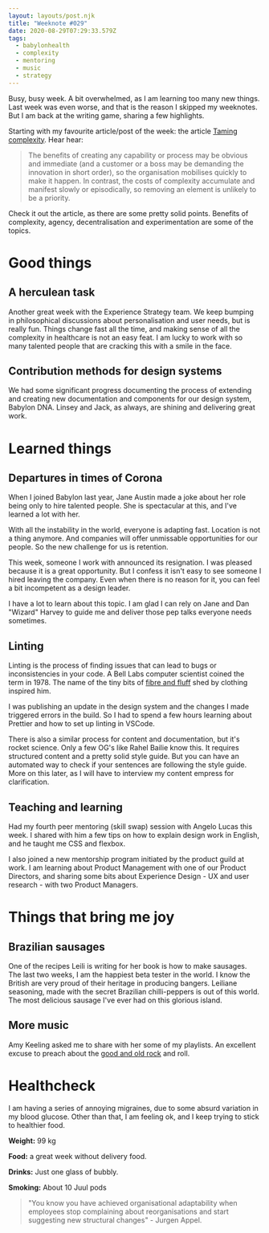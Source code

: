 ```yaml
---
layout: layouts/post.njk
title: "Weeknote #029"
date: 2020-08-29T07:29:33.579Z
tags:
  - babylonhealth
  - complexity
  - mentoring
  - music
  - strategy
---
```

Busy, busy week. A bit overwhelmed, as I am learning too many new things. Last week was even worse, and that is the reason I skipped my weeknotes. But I am back at the writing game, sharing a few highlights.

Starting with my favourite article/post of the week: the article [Taming complexity](https://hbr.org/2020/01/taming-complexity). Hear hear:

> The benefits of creating any capability or process may be obvious and immediate (and a customer or a boss may be demanding the innovation in short order), so the organisation mobilises quickly to make it happen. In contrast, the costs of complexity accumulate and manifest slowly or episodically, so removing an element is unlikely to be a priority.

Check it out the article, as there are some pretty solid points. Benefits of complexity, agency, decentralisation and experimentation are some of the topics.

# Good things

## A herculean task

Another great week with the Experience Strategy team. We keep bumping in philosophical discussions about personalisation and user needs, but is really fun. Things change fast all the time, and making sense of all the complexity in healthcare is not an easy feat. I am lucky to work with so many talented people that are cracking this with a smile in the face. 

## Contribution methods for design systems

We had some significant progress documenting the process of extending and creating new documentation and components for our design system, Babylon DNA. Linsey and Jack, as always, are shining and delivering great work.

# Learned things

## Departures in times of Corona

When I joined Babylon last year, Jane Austin made a joke about her role being only to hire talented people. She is spectacular at this, and I've learned a lot with her.

With all the instability in the world, everyone is adapting fast. Location is not a thing anymore. And companies will offer unmissable opportunities for our people. So the new challenge for us is retention.

This week, someone I work with announced its resignation. I was pleased because it is a great opportunity. But I confess it isn't easy to see someone I hired leaving the company. Even when there is no reason for it, you can feel a bit incompetent as a design leader.

I have a lot to learn about this topic. I am glad I can rely on Jane and Dan "Wizard" Harvey to guide me and deliver those pep talks everyone needs sometimes.

## Linting

Linting is the process of finding issues that can lead to bugs or inconsistencies in your code. A Bell Labs computer scientist coined the term in 1978. The name of the tiny bits of [fibre and fluff](https://en.wikipedia.org/wiki/Lint) shed by clothing inspired him.

I was publishing an update in the design system and the changes I made triggered errors in the build. So I had to spend a few hours learning about Prettier and how to set up linting in VSCode.

There is also a similar process for content and documentation, but it's rocket science. Only a few OG's like Rahel Bailie know this. It requires structured content and a pretty solid style guide. But you can have an automated way to check if your sentences are following the style guide. More on this later, as I will have to interview my content empress for clarification.

## Teaching and learning

Had my fourth peer mentoring (skill swap) session with Angelo Lucas this week. I shared with him a few tips on how to explain design work in English, and he taught me CSS and flexbox.

I also joined a new mentorship program initiated by the product guild at work. I am learning about Product Management with one of our Product Directors, and sharing some bits about Experience Design - UX and user research - with two Product Managers.

# Things that bring me joy

## Brazilian sausages

One of the recipes Leili is writing for her book is how to make sausages. The last two weeks, I am the happiest beta tester in the world. I know the British are very proud of their heritage in producing bangers. Leiliane seasoning, made with the secret Brazilian chilli-peppers is out of this world. The most delicious sausage I've ever had on this glorious island.

## More music

Amy Keeling asked me to share with her some of my playlists. An excellent excuse to preach about the [good and old rock](https://open.spotify.com/playlist/0YNxcG4IHntvhZfXlQYLY6?si=JniMeNXXTveN4VAxrz-rug) and roll.

# Healthcheck

I am having a series of annoying migraines, due to some absurd variation in my blood glucose. Other than that, I am feeling ok, and I keep trying to stick to healthier food.

**Weight:** 99 kg

**Food:** a great week without delivery food.

**Drinks:** Just one glass of bubbly.

**Smoking:** About 10 Juul pods

> "You know you have achieved organisational adaptability when employees stop complaining about reorganisations and start suggesting new structural changes" - Jurgen Appel.


